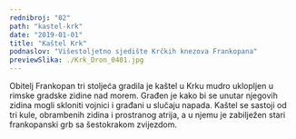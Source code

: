 ```yaml
---
rednibroj: "02"
path: "kastel-krk"
date: "2019-01-01"
title: "Kaštel Krk"
podnaslov: "Višestoljetno sjedište Krčkih knezova Frankopana"
previewSlika: ./Krk_Dron_0401.jpg
---
```


Obitelj Frankopan tri stoljeća gradila je kaštel u Krku mudro uklopljen u rimske gradske zidine nad morem. Građen je kako bi se unutar njegovih zidina mogli skloniti vojnici i građani u slučaju napada. Kaštel se sastoji od tri kule, obrambenih zidina i prostranog atrija, a u njemu je zabilježen stari frankopanski grb sa šestokrakom zvijezdom.